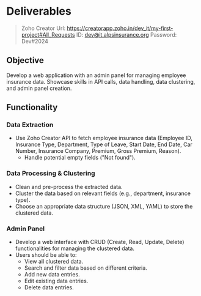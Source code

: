 # Deliverables

> Zoho Creator Url: <https://creatorapp.zoho.in/dev_it/my-first-project#All_Requests>
> ID: <dev@it.alpsinsurance.org>
> Password: Dev#2024

## Objective

Develop a web application with an admin panel for managing employee insurance data.
Showcase skills in API calls, data handling, data clustering, and admin panel creation.

## Functionality

### Data Extraction

- Use Zoho Creator API to fetch employee insurance data (Employee ID, Insurance Type, Department, Type of Leave, Start Date, End Date, Car Number, Insurance Company, Premium, Gross Premium, Reason).
  - Handle potential empty fields ("Not found").

### Data Processing & Clustering

- Clean and pre-process the extracted data.
- Cluster the data based on relevant fields (e.g., department, insurance type).
- Choose an appropriate data structure (JSON, XML, YAML) to store the clustered data.

### Admin Panel

- Develop a web interface with CRUD (Create, Read, Update, Delete) functionalities for managing the clustered data.
- Users should be able to:
  - View all clustered data.
  - Search and filter data based on different criteria.
  - Add new data entries.
  - Edit existing data entries.
  - Delete data entries.
